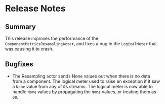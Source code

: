 # Release Notes

## Summary

This release improves the performance of the `ComponentMetricsResamplingActor`,
and fixes a bug in the `LogicalMeter` that was causing it to crash.

## Bugfixes

- The Resampling actor sends None values out when there is no data from a
  component. The logical meter used to raise an exception if it saw a `None`
  value from any of its streams.  The logical meter is now able to handle `None`
  values by propagating the `None` values,  or treating them as `0`s.
